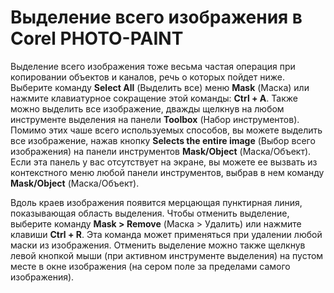 # Выделение всего изображения в Corel PHOTO-PAINT

Выделение всего изображения тоже весьма частая операция при копировании объектов и каналов, речь о которых пойдет ниже. Выберите команду **Select All** (Выделить все) меню **Mask** (Маска) или нажмите клавиатурное сокращение этой команды: **Ctrl + A**. Также можно выделить все изображение, дважды щелкнув на любом инструменте выделения на панели **Toolbox** (Набор инструментов). Помимо этих чаше всего используемых способов, вы можете выделить все изображение, нажав кнопку **Selects the entire image** (Выбор всего изображения) на панели инструментов **Mask/Object** (Маска/Объект). Если эта панель у вас отсутствует на экране, вы можете ее вызвать из контекстного меню любой панели инструментов, выбрав в нем команду **Mask/Object** (Маска/Объект).

Вдоль краев изображения появится мерцающая пунктирная линия, показывающая область выделения. Чтобы отменить выделение, выберите команду **Mask > Remove** (Маска > Удалить) или нажмите клавиши **Ctrl + R**. Эта команда может применяться при удалении любой маски из изображения. Отменить выделение можно также щелкнув левой кнопкой мыши (при активном инструменте выделения) на пустом месте в окне изображения (на сером поле за пределами самого изображения).